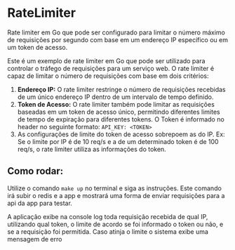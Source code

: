 # RateLimiter

Rate limiter em Go que pode ser configurado para limitar o número máximo de requisições por segundo com base em um endereço IP específico ou em um token de acesso.

Este é um exemplo de rate limiter em Go que pode ser utilizado para controlar o tráfego de requisições para um serviço web. O rate limiter é capaz de limitar o número de requisições com base em dois critérios:

1. **Endereço IP:** O rate limiter restringe o número de requisições recebidas de um único endereço IP dentro de um intervalo de tempo definido.
2. **Token de Acesso:** O rate limiter também pode limitar as requisições baseadas em um token de acesso único, permitindo diferentes limites de tempo de expiração para diferentes tokens. 
    O Token é informado no header no seguinte formato: `API_KEY: <TOKEN>`
3. As configurações de limite do token de acesso sobrepoem as do IP. Ex: Se o limite por IP é de 10 req/s e a de um determinado token é de 100 req/s, o rate limiter utiliza as informações do token.


## Como rodar:
Utilize o comando `make up` no terminal e siga as instruções. Este comando irá subir o redis e a app e mostrará uma forma de enviar requisições para a api da app para testar.

A aplicação exibe na console log toda requisição recebida de qual IP, utilizando qual token, o limite de acordo se foi informado o token ou não, e se a requisição foi permitida. Caso atinja o limite o sistema exibe uma mensagem de erro
